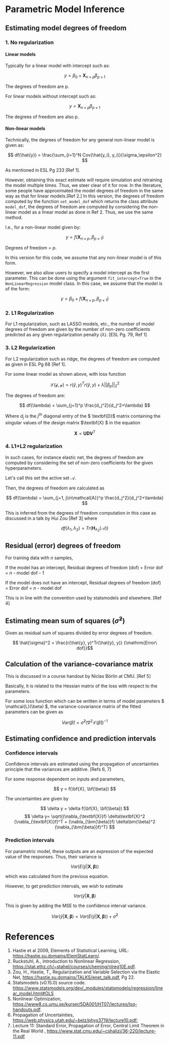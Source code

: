 # Parametric Model Inference

## Estimating model degrees of freedom

### 1. No regularization

#### Linear models
Typically for a linear model with intercept such as:

$$ y = \beta_0 + \textbf{X}_{n \times p}\beta_{p \times 1} $$ 

The degrees of freedom are p.

For linear models without intercept such as:

$$ y = \textbf{X}_{n \times p}\beta_{p \times 1} $$ 

The degrees of freedom are also p. 

#### Non-linear models

Technically, the degrees of freedom for any general non-linear model is given as: 

$$ df(\hat{y}) = \frac{\sum_{i=1}^N Cov(\hat{y_i}, y_i)}{\sigma_\epsilon^2}  $$

As mentioned in ESL Pg 233 [Ref 1]. 

However, obtaining this exact estimate will require simulation and retraining the model multiple times. Thus, we steer clear of it for now. In the literature, some people have approximated the model degrees of freedom in the same way as that for linear models.[Ref 2.] In this version, the degrees of freedom computed by the function `set_model_dof` which returns the class attribute `model_dof`, the degrees of freedom are computed by considering the non-linear model as a linear model as done in Ref 2. Thus, we use the same method. 

I.e., for a non-linear model given by:

$$ y = f(\textbf{X}_{n \times p}, \beta_{p \times 1}) $$

Degrees of freedom = $p$. 

In this version for this code, we assume that any non-linear model is of this form. 

However, we also allow users to specify a model intercept as the first parameter. This can be done using the argument `fit_intercept=True` in the `NonLinearRegression` model class. In this case, we assume that the model is of the form:

$$ y = \beta_0 + f(\textbf{X}_{n \times p}, \beta_{p \times 1}) $$


### 2. L1 Regularization

For L1 regularization, such as LASSO models, etc., the number of model degrees of freedom are given by the number of non-zero coefficients predicted as any given regularization penalty ($\lambda$). [ESL Pg. 79, Ref 1]

### 3. L2 Regularization

For L2 regularization such as ridge, the degrees of freedom are computed as given in ESL Pg 68 [Ref 1]. 

For some linear model as shown above, with loss function

$$ \mathcal{L(\hat{y}, y)} = r(\hat{y}, y)^Tr(\hat{y}, y) + \lambda ||\beta_p||_2^2$$

The degrees of freedom are:

$$ df(\lambda) = \sum_{j=1}^p \frac{d_j^2}{d_j^2+\lambda} $$

Where $d_j$ is the $j^{th}$ diagonal entry of the $ \textbf{D}$ matrix containing the singular values of the design matrix $\textbf{X} $ in the equation

$$ \textbf{X} = \textbf{U}  \textbf{D}  \textbf{V}^T$$

### 4. L1+L2 regularization

In such cases, for instance elastic net, the degrees of freedom are computed by considering the set of non-zero coefficients for the given hyperparameters. 

Let's call this set the active set $\mathcal{A}$. 

Then, the degrees of freedom are calculated as

$$ df(\lambda) = \sum_{j=1, j\in\mathcal{A}}^p \frac{d_j^2}{d_j^2+\lambda} $$

This is inferred from the degrees of freedom computation in this case as discussed in a talk by Hui Zou [Ref 3] where 

$$ df(\lambda_1, \lambda_2) = Tr(\textbf{H}_{\lambda_2}(\mathcal{A})) $$


## Residual (error) degrees of freedom

For training data with $n$ samples,

If the model has an intercept,
Residual degrees of freedom (dof) = Error dof = $n$ - model dof - $1$

If the model does not have an intercept,
Residual degrees of freedom (dof) = Error dof = $n$ - model dof

This is in line with the convention used by statsmodels and elsewhere. [Ref 4]


## Estimating mean sum of squares ($\hat{\sigma}^2$)

Given as residual sum of squares divided by error degrees of freedom.

$$ \hat{\sigma}^2 =  \frac{r(\hat{y}, y)^Tr(\hat{y}, y)} {\mathrm{Error\ dof}}$$

## Calculation of the variance-covariance matrix

This is discussed in a course handout by Niclas Börlin at CMU. [Ref 5] 

Basically, it is related to the Hessian matrix of the loss with respect to the parameters.

For some loss function which can be written in terms of model parameters $ \mathcal{L}(\beta) $, the variance-covariance matrix of the fitted parameters can be given as

$$ Var(\hat{\beta}) = \hat{\sigma}^2(\nabla^2\mathcal{L}(\hat{\beta}))^{-1}$$

## Estimating confidence and prediction intervals

### Confidence intervals
Confidence intervals are estimated using the propagation of uncertainties principle that the variances are additive. [Refs 6, 7]

For some response dependent on inputs and parameters, 

$$ y = f(\bf{X}, \bf{\beta})  $$

The uncertainties are given by

$$ \delta y = \delta f(\bf{X}, \bf{\beta}) $$
$$ \delta y= \sqrt{(\nabla_{\textbf{X}}f) \delta\textbf{X}^2 (\nabla_{\textbf{X}}f)^T
        + (\nabla_{\bm{\beta}}f) \delta\bm{\beta}^2 (\nabla_{\bm{\beta}}f)^T} $$

### Prediction intervals

For parametric model, these outputs are an expression of the expected value of the responses. Thus, their variance is

$$  Var( E(\hat{y} | \mathbf{X}, \bm{\beta})) $$

which was calculated from the previous equation. 

However, to get prediction intervals, we wish to estimate

$$ Var(\hat{y} | \mathbf{X}, \bm{\beta}) $$

This is given by adding the MSE to the confidence interval variance.

$$ Var(\hat{y} | \mathbf{X}, \bm{\beta}) = Var(E(\hat{y} | \mathbf{X}, \bm{\beta})) + 
\hat{\sigma}^2 $$




# References
1. Hastie et al 2009, Elements of Statistical Learning, URL: https://hastie.su.domains/ElemStatLearn/.
2. Ruckstuhl, A., Introduction to Nonlinear Regression, https://stat.ethz.ch/~stahel/courses/cheming/nlreg10E.pdf.
3. Zou, H., Hastie, T., Regularization and Variable
Selection via the Elastic Net, https://hastie.su.domains/TALKS/enet_talk.pdf, Pg 22.
4. Statsmodels (v0.15.0) source code. https://www.statsmodels.org/dev/_modules/statsmodels/regression/linear_model.html#OLS
5. Nonlinear Optimization, https://www8.cs.umu.se/kurser/5DA001/HT07/lectures/lsq-handouts.pdf. 
6. Propagation of Uncertainties, https://web.physics.utah.edu/~belz/phys3719/lecture10.pdf; 
7. Lecture 11: Standard Error, Propagation of
Error, Central Limit Theorem in the Real World
, https://www.stat.cmu.edu/~cshalizi/36-220/lecture-11.pdf